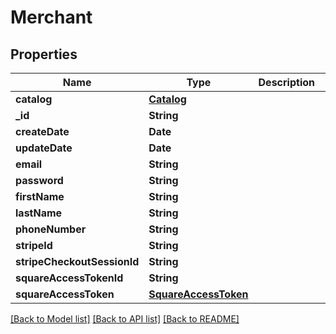 # Merchant

## Properties
Name | Type | Description | Notes
------------ | ------------- | ------------- | -------------
**catalog** | [**Catalog**](Catalog.md) |  | [optional] 
**_id** | **String** |  | [optional] 
**createDate** | **Date** |  | [optional] 
**updateDate** | **Date** |  | [optional] 
**email** | **String** |  | [optional] 
**password** | **String** |  | 
**firstName** | **String** |  | [optional] 
**lastName** | **String** |  | [optional] 
**phoneNumber** | **String** |  | [optional] 
**stripeId** | **String** |  | [optional] 
**stripeCheckoutSessionId** | **String** |  | [optional] 
**squareAccessTokenId** | **String** |  | [optional] 
**squareAccessToken** | [**SquareAccessToken**](SquareAccessToken.md) |  | [optional] 

[[Back to Model list]](../README.md#documentation-for-models) [[Back to API list]](../README.md#documentation-for-api-endpoints) [[Back to README]](../README.md)


